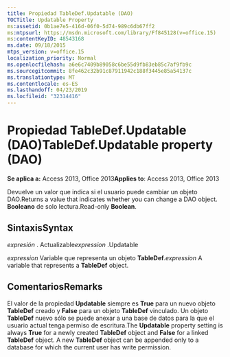 ```yaml
---
title: Propiedad TableDef.Updatable (DAO)
TOCTitle: Updatable Property
ms:assetid: 0b1ae7e5-416d-06f0-5d74-989c6db67ff2
ms:mtpsurl: https://msdn.microsoft.com/library/Ff845128(v=office.15)
ms:contentKeyID: 48543168
ms.date: 09/18/2015
mtps_version: v=office.15
localization_priority: Normal
ms.openlocfilehash: a6e6c7409b89058c6be55d9fb83eb85c7af9fb9c
ms.sourcegitcommit: 8fe462c32b91c87911942c188f3445e85a54137c
ms.translationtype: MT
ms.contentlocale: es-ES
ms.lasthandoff: 04/23/2019
ms.locfileid: "32314416"
---
```

# <a name="tabledefupdatable-property-dao"></a><span data-ttu-id="f1a91-102">Propiedad TableDef.Updatable (DAO)</span><span class="sxs-lookup"><span data-stu-id="f1a91-102">TableDef.Updatable property (DAO)</span></span>


<span data-ttu-id="f1a91-103">**Se aplica a:** Access 2013, Office 2013</span><span class="sxs-lookup"><span data-stu-id="f1a91-103">**Applies to**: Access 2013, Office 2013</span></span>

<span data-ttu-id="f1a91-104">Devuelve un valor que indica si el usuario puede cambiar un objeto DAO.</span><span class="sxs-lookup"><span data-stu-id="f1a91-104">Returns a value that indicates whether you can change a DAO object.</span></span> <span data-ttu-id="f1a91-105">**Booleano** de solo lectura.</span><span class="sxs-lookup"><span data-stu-id="f1a91-105">Read-only **Boolean**.</span></span>

## <a name="syntax"></a><span data-ttu-id="f1a91-106">Sintaxis</span><span class="sxs-lookup"><span data-stu-id="f1a91-106">Syntax</span></span>

<span data-ttu-id="f1a91-107">*expresión* . Actualizable</span><span class="sxs-lookup"><span data-stu-id="f1a91-107">*expression* .Updatable</span></span>

<span data-ttu-id="f1a91-108">*expression* Variable que representa un objeto **TableDef**.</span><span class="sxs-lookup"><span data-stu-id="f1a91-108">*expression* A variable that represents a **TableDef** object.</span></span>

## <a name="remarks"></a><span data-ttu-id="f1a91-109">Comentarios</span><span class="sxs-lookup"><span data-stu-id="f1a91-109">Remarks</span></span>

<span data-ttu-id="f1a91-p102">El valor de la propiedad **Updatable** siempre es **True** para un nuevo objeto **TableDef** creado y **False** para un objeto **TableDef** vinculado. Un objeto **TableDef** nuevo sólo se puede anexar a una base de datos para la que el usuario actual tenga permiso de escritura.</span><span class="sxs-lookup"><span data-stu-id="f1a91-p102">The **Updatable** property setting is always **True** for a newly created **TableDef** object and **False** for a linked **TableDef** object. A new **TableDef** object can be appended only to a database for which the current user has write permission.</span></span>


